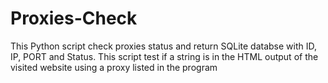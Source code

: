 # Proxies-Check
This Python script check proxies status and return SQLite databse with ID, IP, PORT and Status. This script test if a string is in the HTML output of the visited website using a proxy listed in the program 
